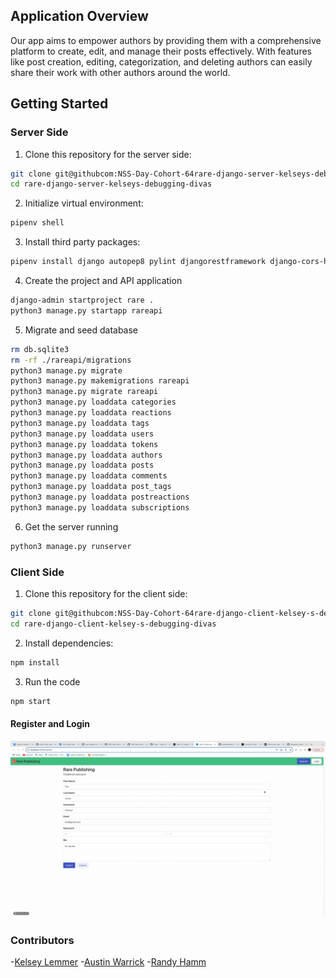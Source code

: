 


## Application Overview
   Our app aims to empower authors by providing them with a comprehensive platform to create, edit, and manage their posts effectively. With features like post creation, editing, categorization, and deleting authors can easily share their work with other authors around the world.


 
## Getting Started

### Server Side
1. Clone this repository for the server side:
```sh
git clone git@githubcom:NSS-Day-Cohort-64rare-django-server-kelseys-debugging-divas.git
cd rare-django-server-kelseys-debugging-divas
```
2. Initialize virtual environment:
```sh
pipenv shell
```
3. Install third party packages:
```sh
pipenv install django autopep8 pylint djangorestframework django-cors-headers pylint-django
```
4. Create the project and API application 
```sh
django-admin startproject rare .
python3 manage.py startapp rareapi
```

5. Migrate and seed database 
```sh
rm db.sqlite3
rm -rf ./rareapi/migrations
python3 manage.py migrate
python3 manage.py makemigrations rareapi
python3 manage.py migrate rareapi
python3 manage.py loaddata categories
python3 manage.py loaddata reactions
python3 manage.py loaddata tags
python3 manage.py loaddata users
python3 manage.py loaddata tokens
python3 manage.py loaddata authors
python3 manage.py loaddata posts
python3 manage.py loaddata comments
python3 manage.py loaddata post_tags
python3 manage.py loaddata postreactions
python3 manage.py loaddata subscriptions

```
6. Get the server running
```sh
python3 manage.py runserver
```


### Client Side
1. Clone this repository for the client side:
```sh
git clone git@githubcom:NSS-Day-Cohort-64rare-django-client-kelsey-s-debugging-divas.git
cd rare-django-client-kelsey-s-debugging-divas
```
2. Install dependencies: 
```sh
npm install
```
3. Run the code 
```sh
npm start
```

#### Register and Login

![Logging into the app](public/RareRegister.gif) 


### Contributors 
-[Kelsey Lemmer](https://github.com/kelseylemmer)
-[Austin Warrick](https://github.com/austin0102)
-[Randy Hamm](https://github.com/randykhamm93)
